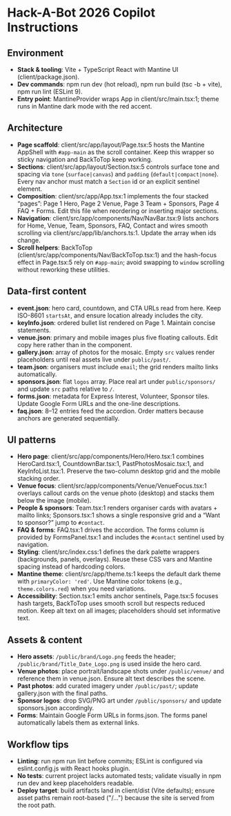 # Hack-A-Bot 2026 Copilot Instructions
## Environment
- **Stack & tooling**: Vite + TypeScript React with Mantine UI (client/package.json).
- **Dev commands**: npm run dev (hot reload), npm run build (tsc -b + vite), npm run lint (ESLint 9).
- **Entry point**: MantineProvider wraps App in client/src/main.tsx:1; theme runs in Mantine dark mode with the red accent.
## Architecture
- **Page scaffold**: client/src/app/layout/Page.tsx:5 hosts the Mantine AppShell with `#app-main` as the scroll container. Keep this wrapper so sticky navigation and BackToTop keep working.
- **Sections**: client/src/app/layout/Section.tsx:5 controls surface tone and spacing via `tone` (`surface|canvas`) and `padding` (`default|compact|none`). Every nav anchor must match a `Section` id or an explicit sentinel element.
- **Composition**: client/src/app/App.tsx:1 implements the four stacked “pages”: Page 1 Hero, Page 2 Venue, Page 3 Team + Sponsors, Page 4 FAQ + Forms. Edit this file when reordering or inserting major sections.
- **Navigation**: client/src/app/components/Nav/NavBar.tsx:9 lists anchors for Home, Venue, Team, Sponsors, FAQ, Contact and wires smooth scrolling via client/src/app/lib/anchors.ts:1. Update the array when ids change.
- **Scroll helpers**: BackToTop (client/src/app/components/Nav/BackToTop.tsx:1) and the hash-focus effect in Page.tsx:5 rely on `#app-main`; avoid swapping to `window` scrolling without reworking these utilities.
## Data-first content
- **event.json**: hero card, countdown, and CTA URLs read from here. Keep ISO-8601 `startsAt`, and ensure location already includes the city.
- **keyInfo.json**: ordered bullet list rendered on Page 1. Maintain concise statements.
- **venue.json**: primary and mobile images plus five floating callouts. Edit copy here rather than in the component.
- **gallery.json**: array of photos for the mosaic. Empty `src` values render placeholders until real assets live under `public/past/`.
- **team.json**: organisers must include `email`; the grid renders mailto links automatically.
- **sponsors.json**: flat `logos` array. Place real art under `public/sponsors/` and update `src` paths relative to `/`.
- **forms.json**: metadata for Express Interest, Volunteer, Sponsor tiles. Update Google Form URLs and the one-line descriptions.
- **faq.json**: 8–12 entries feed the accordion. Order matters because anchors are generated sequentially.
## UI patterns
- **Hero page**: client/src/app/components/Hero/Hero.tsx:1 combines HeroCard.tsx:1, CountdownBar.tsx:1, PastPhotosMosaic.tsx:1, and KeyInfoList.tsx:1. Preserve the two-column desktop grid and the mobile stacking order.
- **Venue focus**: client/src/app/components/Venue/VenueFocus.tsx:1 overlays callout cards on the venue photo (desktop) and stacks them below the image (mobile).
- **People & sponsors**: Team.tsx:1 renders organiser cards with avatars + mailto links; Sponsors.tsx:1 shows a single responsive grid and a “Want to sponsor?” jump to `#contact`.
- **FAQ & forms**: FAQ.tsx:1 drives the accordion. The forms column is provided by FormsPanel.tsx:1 and includes the `#contact` sentinel used by navigation.
- **Styling**: client/src/index.css:1 defines the dark palette wrappers (backgrounds, panels, overlays). Reuse these CSS vars and Mantine spacing instead of hardcoding colors.
- **Mantine theme**: client/src/app/theme.ts:1 keeps the default dark theme with `primaryColor: 'red'`. Use Mantine color tokens (e.g., `theme.colors.red`) when you need variations.
- **Accessibility**: Section.tsx:1 emits anchor sentinels, Page.tsx:5 focuses hash targets, BackToTop uses smooth scroll but respects reduced motion. Keep alt text on all images; placeholders should set informative text.
## Assets & content
- **Hero assets**: `/public/brand/Logo.png` feeds the header; `/public/brand/Title_Date_Logo.png` is used inside the hero card.
- **Venue photos**: place portrait/landscape shots under `/public/venue/` and reference them in venue.json. Ensure alt text describes the scene.
- **Past photos**: add curated imagery under `/public/past/`; update gallery.json with the final paths.
- **Sponsor logos**: drop SVG/PNG art under `/public/sponsors/` and update sponsors.json accordingly.
- **Forms**: Maintain Google Form URLs in forms.json. The forms panel automatically labels them as external links.
## Workflow tips
- **Linting**: run npm run lint before commits; ESLint is configured via eslint.config.js with React hooks plugin.
- **No tests**: current project lacks automated tests; validate visually in npm run dev and keep placeholders readable.
- **Deploy target**: build artifacts land in client/dist (Vite defaults); ensure asset paths remain root-based ("/…") because the site is served from the root path.
